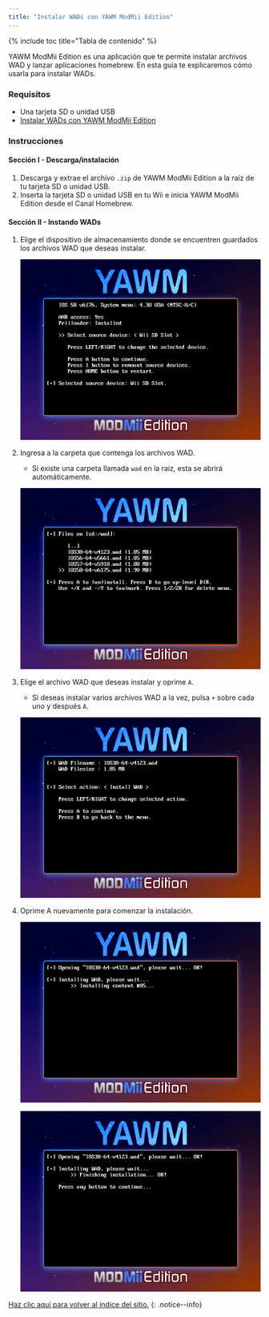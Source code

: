 ```yaml
---
title: "Instalar WADs con YAWM ModMii Edition"
---
```


{% include toc title="Tabla de contenido" %}

YAWM ModMii Edition es una aplicación que te permite instalar archivos WAD y lanzar aplicaciones homebrew. En esta guía te explicaremos cómo usarla para instalar WADs.

### Requisitos
* Una tarjeta SD o unidad USB
* [Instalar WADs con YAWM ModMii Edition](https://oscwii.org/library/app/yawmme)

### Instrucciones

#### Sección I - Descarga/instalación

1. Descarga y extrae el archivo `.zip` de YAWM ModMii Edition a la raíz de tu tarjeta SD o unidad USB.
1. Inserta la tarjeta SD o unidad USB en tu Wii e inicia YAWM ModMii Edition desde el Canal Homebrew.

#### Sección II - Instando WADs

1. Elige el dispositivo de almacenamiento donde se encuentren guardados los archivos WAD que deseas instalar.

    ![](/images/homebrew/yawmME/source_device.png)

1. Ingresa a la carpeta que contenga los archivos WAD.
    + Si existe una carpeta llamada `wad` en la raíz, esta se abrirá automáticamente.

    ![](/images/homebrew/yawmME/file_selection.png)

1. Elige el archivo WAD que deseas instalar y oprime `A`.
    + Si deseas instalar varios archivos WAD a la vez, pulsa `+` sobre cada uno y después `A`.

    ![](/images/homebrew/yawmME/install_wad.png)

1. Oprime A nuevamente para comenzar la instalación.

    ![](/images/homebrew/yawmME/installing_wad.png)

    ![](/images/homebrew/yawmME/installing_wad_ok.png)

[Haz clic aquí para volver al índice del sitio.](site-navigation)
{: .notice--info}
